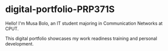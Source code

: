 # digital-portfolio-PRP371S

 Hello! I'm Musa Bolo, an IT student majoring in Communication Networks at CPUT.

This digital portfolio showcases my work readiness training and personal development.
